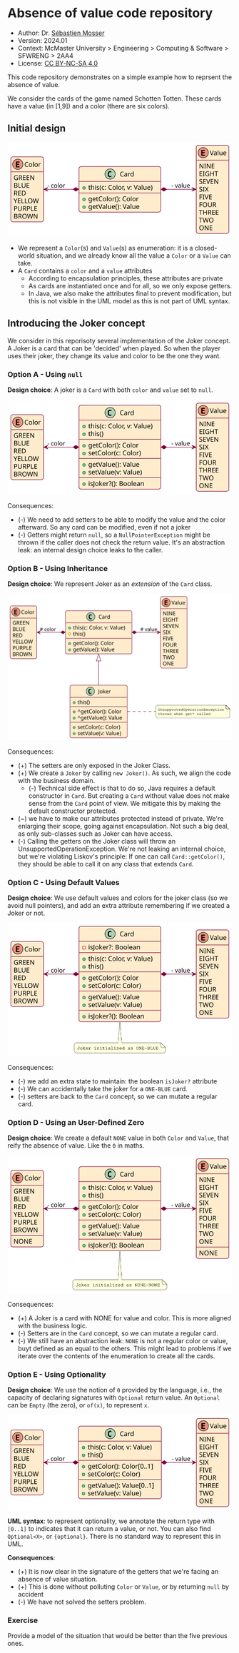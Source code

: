 # Absence of value code repository

- Author: Dr. [Sébastien Mosser](https://mosser.github.io)
- Version: 2024.01
- Context: McMaster University > Engineering > Computing & Software > SFWRENG > 2AA4
- License: [CC BY-NC-SA 4.0](https://creativecommons.org/licenses/by-nc-sa/4.0/)

This code repository demonstrates on a simple example how to reprsent the absence of value.

We consider the cards of the game named Schotten Totten. These cards have a value (in [1,9]) and a color (there are six colors).  

## Initial design

<div align="center">

![src/main](src/main/puml/initial.svg)

</div>

- We represent a `Color`(s) and `Value`(s) as enumeration: it is a closed-world situation, and we 
already know all the value a `Color` or a `Value` can take.
- A `Card` contains a `color` and a `value` attributes
  - According to encapsulation principles, these attributes are private
  - As cards are instantiated once and for all, so we only expose getters.
  - In Java, we also make the attributes final to prevent modification, but this is not visible 
    in the UML model as this is not part of UML syntax.

## Introducing the Joker concept

We consider in this reporisoty several implementation of the Joker concept. A Joker is a card that can be 'decided' when played. So when the player uses their joker, they change its value and color to be the one they want.


### Option A - Using `null`

**Design choice**: A joker is a `Card` with both `color` and `value` set to `null`.

<div align="center">

![src/main](src/main/puml/a.svg) 

</div>

Consequences:
- (-) We need to add setters to be able to modify the value and the color afterward. So any card 
  can 
  be modified, even if not a joker
- (-) Getters might return `null`, so a `NullPointerException` might be thrown if the caller does 
  not check the return value. It's an abstraction leak: an internal design choice leaks to the 
  caller.

### Option B - Using Inheritance

**Design choice**: We represent Joker as an _extension_ of the `Card` class.

<div align="center">
 
![src/main](src/main/puml/b.svg)

</div>

Consequences:
- (+) The setters are only exposed in the Joker Class. 
- (+) We create a `Joker` by calling `new Joker()`. As such, we align the code with the 
  business domain.
  - (-) Technical side effect is that to do so, Java requires a default constructor in `Card`. 
    But creating a `Card` without value does not make sense from the `Card` point of view. We 
    mitigate this by making the default constructor protected. 
- (~) we have to make our attributes protected instead of private. We're enlarging their scope, 
  going against encapsulation. Not such a big deal, as only sub-classes such as Joker can have 
  access.
- (-) Calling the getters on the Joker class will throw an UnsupportedOperationException. We're 
  not leaking an internal choice, but we're violating Liskov's principle: If one can call 
  `Card::getColor()`, they should be able to call it on any class that extends `Card`.

### Option C - Using Default Values

**Design choice**: We use default values and colors for the joker class (so we avoid null 
pointers), and add an extra attribute remembering if we created a Joker or not.

<div align="center">

![src/main](src/main/puml/c.svg)

</div>

Consequences:
- (-) we add an extra state to maintain: the boolean `isJoker?` attribute
- (-) We can accidentally take the joker for a `ONE-BLUE` card. 
- (-) setters are back to the `Card` concept, so we can mutate a regular card.


### Option D - Using an User-Defined Zero

**Design choice**: We create a default `NONE` value in both `Color` and `Value`, that reify the 
absence of value. Like the `0` in maths.

<div align="center">

![src/main](src/main/puml/d.svg)

</div>

Consequences:
- (+) A Joker is a card with NONE for value and color. This is more aligned with the business logic.
- (-) Setters are in the `Card` concept, so we can mutate a regular card.
- (-) We still have an abstraction leak: `NONE` is not a regular color or value, buyt defined as 
  an equal to the others. This might lead to problems if we iterate over the contents of the 
  enumeration to create all the cards.


### Option E - Using Optionality

**Design choice**: We use the notion of `0` provided by the language, i.e., the capacity of 
declaring signatures with `Optional` return value. An `Optional` can be `Empty` (the zero), or 
`of(x)`, to represent `x`.

<div align="center">

![src/main](src/main/puml/e.svg)

</div>

**UML syntax**: to represent optionality, we annotate the return type with `[0..1]` to indicates 
that it can return a value, or not. You can also find `Optional<X>`, or `{optional}`. There is no 
standard way to represent this in UML.

**Consequences**:
- (+) It is now clear in the signature of the getters that we're facing an absence of value 
  situation.
- (+) This is done without polluting `Color` or `Value`, or by returning `null` by accident
- (-) We have not solved the setters problem.

### Exercise

Provide a model of the situation that would be better than the five previous ones.




